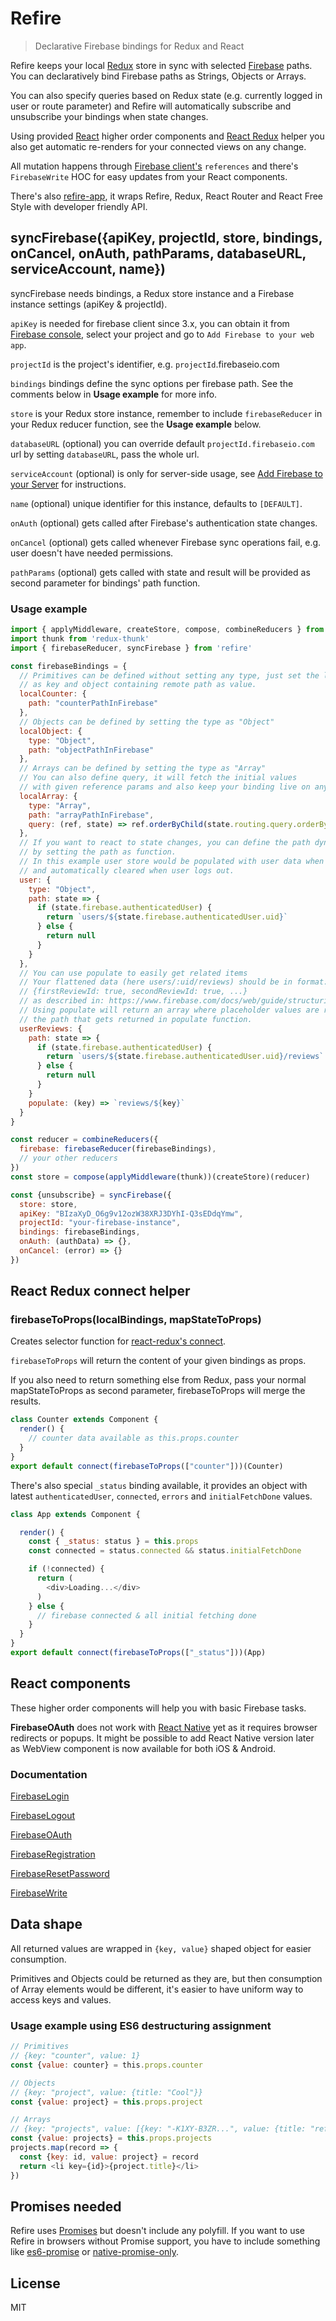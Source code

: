 # Refire

> Declarative Firebase bindings for Redux and React

Refire keeps your local [Redux](http://redux.js.org/) store in sync with selected [Firebase](https://www.firebase.com/) paths. You can declaratively bind Firebase paths as Strings, Objects or Arrays.

You can also specify queries based on Redux state (e.g. currently logged in user or route parameter) and Refire will automatically subscribe and unsubscribe your bindings when state changes.

Using provided [React](https://facebook.github.io/react/) higher order components and [React Redux](https://github.com/reactjs/react-redux) helper you also get automatic re-renders for your connected views on any change.

All mutation happens through [Firebase client's](https://www.firebase.com/docs/web/api/firebase) `references` and there's `FirebaseWrite` HOC for easy updates from your React components.

There's also [refire-app](https://github.com/hoppula/refire-app), it wraps Refire, Redux, React Router and React Free Style with developer friendly API.

## syncFirebase({apiKey, projectId, store, bindings, onCancel, onAuth, pathParams, databaseURL, serviceAccount, name})

syncFirebase needs bindings, a Redux store instance and a Firebase instance settings (apiKey & projectId).

`apiKey` is needed for firebase client since 3.x, you can obtain it from [Firebase console](https://console.firebase.google.com), select your project and go to `Add Firebase to your web app`.

`projectId` is the project's identifier, e.g. `projectId`.firebaseio.com

`bindings` bindings define the sync options per firebase path. See the comments below in **Usage example** for more info.

`store` is your Redux store instance, remember to include `firebaseReducer` in your Redux reducer function, see the **Usage example** below.

`databaseURL` (optional) you can override default `projectId.firebaseio.com` url by setting `databaseURL`, pass the whole url.

`serviceAccount` (optional) is only for server-side usage, see [Add Firebase to your Server](https://firebase.google.com/docs/server/setup) for instructions.

`name` (optional) unique identifier for this instance, defaults to `[DEFAULT]`.

`onAuth` (optional) gets called after Firebase's authentication state changes.

`onCancel` (optional) gets called whenever Firebase sync operations fail, e.g. user doesn't have needed permissions.

`pathParams` (optional) gets called with state and result will be provided as second parameter for bindings' path function.

### Usage example
```js
import { applyMiddleware, createStore, compose, combineReducers } from 'redux'
import thunk from 'redux-thunk'
import { firebaseReducer, syncFirebase } from 'refire'

const firebaseBindings = {
  // Primitives can be defined without setting any type, just set the local sync path
  // as key and object containing remote path as value.
  localCounter: {
    path: "counterPathInFirebase"
  },
  // Objects can be defined by setting the type as "Object"
  localObject: {
    type: "Object",
    path: "objectPathInFirebase"
  },
  // Arrays can be defined by setting the type as "Array"
  // You can also define query, it will fetch the initial values
  // with given reference params and also keep your binding live on any changes
  localArray: {
    type: "Array",
    path: "arrayPathInFirebase",
    query: (ref, state) => ref.orderByChild(state.routing.query.orderBy)
  },
  // If you want to react to state changes, you can define the path dynamically
  // by setting the path as function.
  // In this example user store would be populated with user data when user logs in
  // and automatically cleared when user logs out.
  user: {
    type: "Object",
    path: state => {
      if (state.firebase.authenticatedUser) {
        return `users/${state.firebase.authenticatedUser.uid}`
      } else {
        return null
      }
    }
  },
  // You can use populate to easily get related items
  // Your flattened data (here users/:uid/reviews) should be in format:
  // {firstReviewId: true, secondReviewId: true, ...}
  // as described in: https://www.firebase.com/docs/web/guide/structuring-data.html#section-join
  // Using populate will return an array where placeholder values are replaced with real values from
  // the path that gets returned in populate function.
  userReviews: {
    path: state => {
      if (state.firebase.authenticatedUser) {
        return `users/${state.firebase.authenticatedUser.uid}/reviews`
      } else {
        return null
      }
    }
    populate: (key) => `reviews/${key}`
  }
}

const reducer = combineReducers({
  firebase: firebaseReducer(firebaseBindings),
  // your other reducers
})
const store = compose(applyMiddleware(thunk))(createStore)(reducer)

const {unsubscribe} = syncFirebase({
  store: store,
  apiKey: "BIzaXyD_O6g9v12ozW38XRJ3DYhI-Q3sEDdqYmw",
  projectId: "your-firebase-instance",
  bindings: firebaseBindings,
  onAuth: (authData) => {},
  onCancel: (error) => {}
})
```

## React Redux connect helper

### firebaseToProps(localBindings, mapStateToProps)

Creates selector function for [react-redux's connect](https://github.com/reactjs/react-redux/blob/master/docs/api.md#connectmapstatetoprops-mapdispatchtoprops-mergeprops-options).

`firebaseToProps` will return the content of your given bindings as props.

If you also need to return something else from Redux, pass your normal mapStateToProps as second parameter, firebaseToProps will merge the results.

```js
class Counter extends Component {
  render() {
    // counter data available as this.props.counter
  }
}
export default connect(firebaseToProps(["counter"]))(Counter)
```

There's also special `_status` binding available, it provides an object with latest `authenticatedUser`, `connected`, `errors` and `initialFetchDone` values.

```js
class App extends Component {

  render() {
    const { _status: status } = this.props
    const connected = status.connected && status.initialFetchDone

    if (!connected) {
      return (
        <div>Loading...</div>
      )
    } else {
      // firebase connected & all initial fetching done
    }
  }
}
export default connect(firebaseToProps(["_status"]))(App)
```

## React components

These higher order components will help you with basic Firebase tasks.

**FirebaseOAuth** does not work with [React Native](https://facebook.github.io/react-native/) yet as it requires browser redirects or popups. It might be possible to add React Native version later as WebView component is now available for both iOS & Android.

### Documentation

[FirebaseLogin](docs/FirebaseLogin.md)

[FirebaseLogout](docs/FirebaseLogout.md)

[FirebaseOAuth](docs/FirebaseOAuth.md)

[FirebaseRegistration](docs/FirebaseRegistration.md)

[FirebaseResetPassword](docs/FirebaseResetPassword.md)

[FirebaseWrite](docs/FirebaseWrite.md)

## Data shape

All returned values are wrapped in `{key, value}` shaped object for easier consumption.

Primitives and Objects could be returned as they are, but then consumption of Array elements would be different, it's easier to have uniform way to access keys and values.

### Usage example using ES6 destructuring assignment
```js
// Primitives
// {key: "counter", value: 1}
const {value: counter} = this.props.counter

// Objects
// {key: "project", value: {title: "Cool"}}
const {value: project} = this.props.project

// Arrays
// {key: "projects", value: [{key: "-K1XY-B3ZR...", value: {title: "refire"}}]}
const {value: projects} = this.props.projects
projects.map(record => {
  const {key: id, value: project} = record
  return <li key={id}>{project.title}</li>
})
```

## Promises needed

Refire uses [Promises](https://developer.mozilla.org/en-US/docs/Web/JavaScript/Reference/Global_Objects/Promise) but doesn't include any polyfill. If you want to use Refire in browsers without Promise support, you have to include something like [es6-promise](https://github.com/stefanpenner/es6-promise) or [native-promise-only](https://github.com/getify/native-promise-only).

## License

MIT
